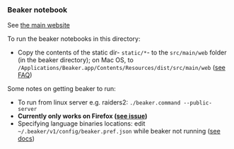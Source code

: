### Beaker notebook

See [the main website](http://beakernotebook.com/)

To run the beaker notebooks in this directory:
* Copy the contents of the static dir- `static/*`- to the `src/main/web` folder (in the beaker directory); on Mac OS, to `/Applications/Beaker.app/Contents/Resources/dist/src/main/web` ([see FAQ](http://beakernotebook.com/faq))

Some notes on getting beaker to run:
* To run from linux server e.g. raiders2: `./beaker.command --public-server`
* **Currently only works on Firefox ([see issue](https://github.com/twosigma/beaker-notebook/issues/1963))**
* Specifying language binaries locations: edit `~/.beaker/v1/config/beaker.pref.json` while beaker not running ([see docs](https://github.com/twosigma/beaker-notebook/wiki/Language-Preferences))

